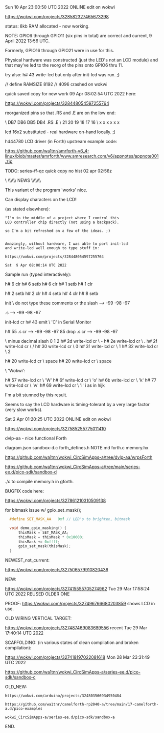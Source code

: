 Sun  10 Apr 23:00:50 UTC 2022   ONLINE edit on wokwi

  https://wokwi.com/projects/328582327465673298

status: 8kb RAM allocated - now working.

NOTE: GPIO6 through GPIO11 (six pins in total) are correct and current, 9 April 2022 13:56 UTC.

Formerly, GPIO16 through GPIO21 were in use for this.

Physical hardware was constructed (just the LED's not an LCD module) and
that may've led to the reorg of the pins onto GPIO6 thru 11.

try also:  h# 43 write-lcd
           but only after init-lcd was run. ;)

 // define RAMSIZE 8192   // 4096 crashed on wokwi

quick saved copy for new work 09 Apr 08:02:54 UTC 2022 here:

  https://wokwi.com/projects/328448054597255764

  reorganized pins so that .RS and .E are on the low end:

\  DB7 DB6 DB5 DB4 .RS  .E
\   21  20  19  18  17  16
\    x   x   x   x   x   x

  lcd 16x2 substituted - real hardware on-hand locally. ;)
  
  hd44780 LCD driver (in Forth) upstream example code:

  https://github.com/wa1tnr/amrforth-v6_4-linux/blob/master/amrforth/www.amresearch.com/v6/appnotes/appnote001.zip

  TODO: series-ff-qc quick copy no hist 02 apr 02:56z


\ \\\\\\\\\\\\   NEWS    \\\\\\\\\\\\\\

This variant of the program 'works' nice.

Can display characters on the LCD!


(as stated elsewhere):

    "I'm in the middle of a project where I control this
    LCD controller chip directly (not using a backpack).

    so I'm a bit refreshed on a few of the ideas. ;)


    Amazingly, without hardware, I was able to port init-lcd
    and write-lcd well enough to type stuff in:

    https://wokwi.com/projects/328448054597255764

    Sat  9 Apr 08:00:14 UTC 2022


Sample run (typed interactively):


h# 6 clr
h# 6 setb
h# 6 clr
h# 1 setb
h# 1 clr

h# 2 setb
h# 2 clr
h# 4 setb
h# 4 clr
h# 8 setb

init  \  do not type these comments or the slash
--> -99 -98 -97  

.s --> -99 -98 -97

init-lcd cr h# 43 emit  \ 'C' in Serial Monitor

h# 55 .s cr --> -99 -98 -97 85
drop .s cr --> -99 -98 -97
 
\ minus decimal slash 0 1 2
h# 2d write-lcd cr  \  -
h# 2e write-lcd cr  \  .
h# 2f write-lcd cr  \  /
h# 30 write-lcd cr  \  0
h# 31 write-lcd cr  \  1
h# 32 write-lcd cr  \  2

h# 20 write-lcd cr  \  space
h# 20 write-lcd cr  \  space

\ 'Wokwi':

h# 57 write-lcd cr  \ 'W'
h# 6f write-lcd cr  \ 'o'
h# 6b write-lcd cr  \ 'k'
h# 77 write-lcd cr  \ 'w'
h# 69 write-lcd cr  \ 'i'  i as in hijk

 
I'm a bit stunned by this result. 

Seems to say the LCD hardware is timing-tolerant by a very large factor (very slow works). 




Sat  2 Apr 01:20:25 UTC 2022  ONLINE edit on wokwi

  https://wokwi.com/projects/327585255775011410

dvlp-aa  -  nice  functional  Forth

diagram.json   sandbox-d.c   forth_defines.h
NOTE.md        forth.c       memory.hx

  https://github.com/wa1tnr/wokwi_CircSimApps-a/tree/dvlp-aa/wrpsForth

  https://github.com/wa1tnr/wokwi_CircSimApps-a/tree/main/series-ee.d/pico-sdk/sandbox-d

  ./c to compile memory.h in gforth.


  BUGFIX code here:

  https://wokwi.com/projects/327861210310509138

  for bitmask issue w/ gpio_set_mask();
```cpp
  #define SET_MASK_AA   0xf // LED's to brighten, bitmask

  void demo_gpio_masking() {
      thisMask = SET_MASK_AA;
      thisMask = thisMask * 0x10000;
      thisMask += 0xffff;
      gpio_set_mask(thisMask);
  }
```


  NEWEST_not_current:

  https://wokwi.com/projects/327506579910820436

  NEW:

  https://wokwi.com/projects/327415555705274962  Tue 29 Mar 17:58:24 UTC 2022  REUSED OLDER ONE

  PROOF:
  https://wokwi.com/projects/327496766680203859  shows LCD in use.

  OLD WIRING VERTICAL TARGET:

  https://wokwi.com/projects/327487469083689556  recent  Tue 29 Mar 17:40:14 UTC 2022

  SCAFFOLDING:  (in various states of clean compilation and broken compilation):
  
  https://wokwi.com/projects/327418197022081618    Mon 28 Mar 23:31:49 UTC 2022

  https://github.com/wa1tnr/wokwi_CircSimApps-a/series-ee.d/pico-sdk/sandbox-c

  OLD_NEW:

    https://wokwi.com/arduino/projects/324803566934950484

    https://github.com/wa1tnr/camelforth-rp2040-a/tree/main/17-camelforth-a.d/pico-examples

    wokwi_CircSimApps-a/series-ee.d/pico-sdk/sandbox-a

END.
